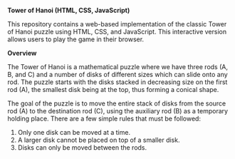 **Tower of Hanoi (HTML, CSS, JavaScript)**

This repository contains a web-based implementation of the classic Tower of Hanoi puzzle using HTML, CSS, and JavaScript.  This interactive version allows users to play the game in their browser.

 **Overview**
 
The Tower of Hanoi is a mathematical puzzle where we have three rods (A, B, and C) and a number of disks of different sizes which can slide onto any rod. The puzzle starts with the disks stacked in decreasing size on the first rod (A), the smallest disk being at the top, thus forming a conical shape.

The goal of the puzzle is to move the entire stack of disks from the source rod (A) to the destination rod (C), using the auxiliary rod (B) as a temporary holding place.  There are a few simple rules that must be followed:
1. Only one disk can be moved at a time.
2. A larger disk cannot be placed on top of a smaller disk.
3. Disks can only be moved between the rods.
